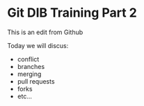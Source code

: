 # Git DIB Training Part 2

This is an edit from Github

Today we will discus: 

- conflict
- branches
- merging
- pull requests
- forks
- etc...
